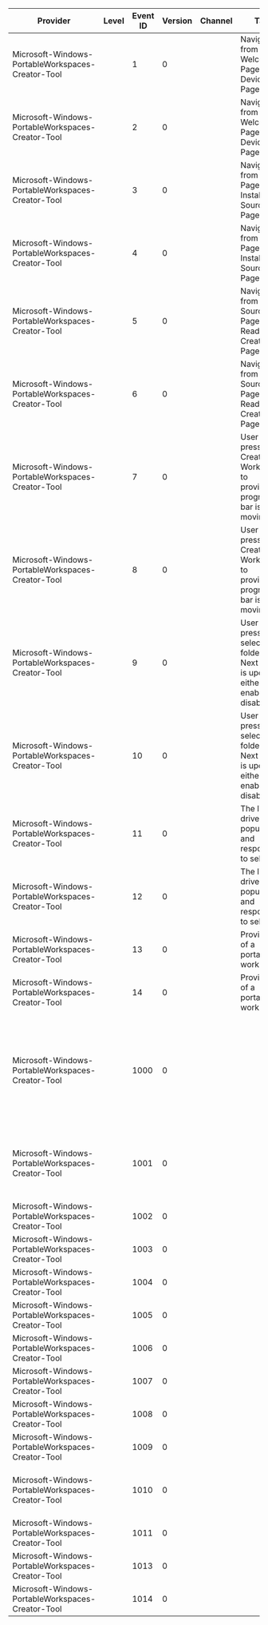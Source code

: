Provider                                           |  Level  |  Event ID  |  Version  |  Channel  |  Task                                                                               |  Opcode  |  Keyword  |  Message
---------------------------------------------------|---------|------------|-----------|-----------|-------------------------------------------------------------------------------------|----------|-----------|-------------------------------------------------------------------------------------------------------------------------------------------------
Microsoft-Windows-PortableWorkspaces-Creator-Tool  |         |  1         |  0        |           |  Navigation from Welcome Page to the Device Page.                                   |  Start   |           |
Microsoft-Windows-PortableWorkspaces-Creator-Tool  |         |  2         |  0        |           |  Navigation from Welcome Page to the Device Page.                                   |  Stop    |           |
Microsoft-Windows-PortableWorkspaces-Creator-Tool  |         |  3         |  0        |           |  Navigation from Device Page to the Install Source Page.                            |  Start   |           |
Microsoft-Windows-PortableWorkspaces-Creator-Tool  |         |  4         |  0        |           |  Navigation from Device Page to the Install Source Page.                            |  Stop    |           |
Microsoft-Windows-PortableWorkspaces-Creator-Tool  |         |  5         |  0        |           |  Navigation from Install Source Page to the Ready to Create Page.                   |  Start   |           |
Microsoft-Windows-PortableWorkspaces-Creator-Tool  |         |  6         |  0        |           |  Navigation from Install Source Page to the Ready to Create Page.                   |  Stop    |           |
Microsoft-Windows-PortableWorkspaces-Creator-Tool  |         |  7         |  0        |           |  User pressed Create Workspace to provisioning progress bar is moving.              |  Start   |           |
Microsoft-Windows-PortableWorkspaces-Creator-Tool  |         |  8         |  0        |           |  User pressed Create Workspace to provisioning progress bar is moving.              |  Stop    |           |
Microsoft-Windows-PortableWorkspaces-Creator-Tool  |         |  9         |  0        |           |  User pressed select folder to Next Button is updated, either enabled or disabled.  |  Start   |           |
Microsoft-Windows-PortableWorkspaces-Creator-Tool  |         |  10        |  0        |           |  User pressed select folder to Next Button is updated, either enabled or disabled.  |  Stop    |           |
Microsoft-Windows-PortableWorkspaces-Creator-Tool  |         |  11        |  0        |           |  The list of drives is populated and responsive to selection.                       |  Start   |           |
Microsoft-Windows-PortableWorkspaces-Creator-Tool  |         |  12        |  0        |           |  The list of drives is populated and responsive to selection.                       |  Stop    |           |
Microsoft-Windows-PortableWorkspaces-Creator-Tool  |         |  13        |  0        |           |  Provisioning of a portable workspace.                                              |  Start   |           |
Microsoft-Windows-PortableWorkspaces-Creator-Tool  |         |  14        |  0        |           |  Provisioning of a portable workspace.                                              |  Stop    |           |  Finished provisioning a portable workspace.
Microsoft-Windows-PortableWorkspaces-Creator-Tool  |         |  1000      |  0        |           |                                                                                     |          |           |  Selected device details: Friendly Name = {FriendlyName}, Name = {Name}, Drive Letters = {DriveLetters}, Size = {Size}, MediaType = {MediaType}.
Microsoft-Windows-PortableWorkspaces-Creator-Tool  |         |  1001      |  0        |           |                                                                                     |          |           |  Selected image details: Path = {Path}, Architecture = {Architecture}, IsEnterprise = {IsEnterprise}.
Microsoft-Windows-PortableWorkspaces-Creator-Tool  |         |  1002      |  0        |           |                                                                                     |          |           |
Microsoft-Windows-PortableWorkspaces-Creator-Tool  |         |  1003      |  0        |           |                                                                                     |          |           |  Provision failed (HRESULT = {HRESULT}).
Microsoft-Windows-PortableWorkspaces-Creator-Tool  |         |  1004      |  0        |           |                                                                                     |          |           |
Microsoft-Windows-PortableWorkspaces-Creator-Tool  |         |  1005      |  0        |           |                                                                                     |          |           |
Microsoft-Windows-PortableWorkspaces-Creator-Tool  |         |  1006      |  0        |           |                                                                                     |          |           |  The WIM file was not found at: {Path}.
Microsoft-Windows-PortableWorkspaces-Creator-Tool  |         |  1007      |  0        |           |                                                                                     |          |           |
Microsoft-Windows-PortableWorkspaces-Creator-Tool  |         |  1008      |  0        |           |                                                                                     |          |           |
Microsoft-Windows-PortableWorkspaces-Creator-Tool  |         |  1009      |  0        |           |                                                                                     |          |           |
Microsoft-Windows-PortableWorkspaces-Creator-Tool  |         |  1010      |  0        |           |                                                                                     |          |           |  Validation of the WIM file failed (HRESULT: {HRESULT})
Microsoft-Windows-PortableWorkspaces-Creator-Tool  |         |  1011      |  0        |           |                                                                                     |          |           |
Microsoft-Windows-PortableWorkspaces-Creator-Tool  |         |  1013      |  0        |           |                                                                                     |          |           |
Microsoft-Windows-PortableWorkspaces-Creator-Tool  |         |  1014      |  0        |           |                                                                                     |          |           |